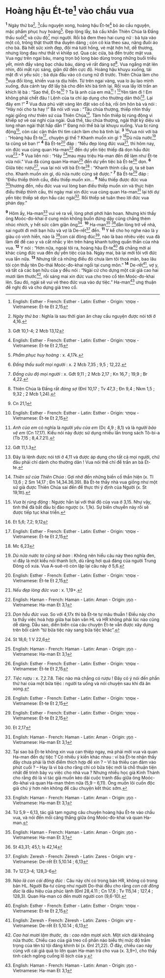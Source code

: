 # Hoàng hậu Ét-te[^18-e2bc8472-0db7-4d2e-92a0-f5095bdeb588] vào chầu vua
<sup><b>1</b></sup> Ngày thứ ba[^1-e2bc8472-0db7-4d2e-92a0-f5095bdeb588], [^1@-e2bc8472-0db7-4d2e-92a0-f5095bdeb588]cầu nguyện xong, hoàng hậu Ét-te[^18-e2bc8472-0db7-4d2e-92a0-f5095bdeb588] bỏ áo cầu nguyện, mặc phẩm phục huy hoàng[^2-e2bc8472-0db7-4d2e-92a0-f5095bdeb588]. Đẹp lộng lẫy, bà cầu khẩn Thiên Chúa là Đấng thấu suốt[^3-e2bc8472-0db7-4d2e-92a0-f5095bdeb588] và cứu độ[^4-e2bc8472-0db7-4d2e-92a0-f5095bdeb588] mọi người. Rồi bà đem theo hai cung nữ : bà tựa vào một cô, trông thật thướt tha duyên dáng ; còn cô kia theo sau, nâng đuôi áo cho bà. Bà hết sức xinh đẹp, đôi má tươi hồng, vẻ mặt hớn hở, dễ thương, nhưng lòng đau như thắt vì khiếp sợ. Qua các cửa, bà đến trước mặt vua. Vua ngự trên ngai báu, mang trọn bộ long bào dùng trong những buổi triều yết, mình đầy vàng bạc châu báu, dáng vẻ rất đáng sợ[^5-e2bc8472-0db7-4d2e-92a0-f5095bdeb588]. Vua ngẩng mặt lên nhìn, đôi mắt rực sáng, giận dữ đến cực độ. Hoàng hậu khuỵu xuống, tái mặt đi vì yếu sức ; bà dựa đầu vào cô cung nữ đi trước. Thiên Chúa làm cho [^2@-e2bc8472-0db7-4d2e-92a0-f5095bdeb588]vua đổi lòng, khiến vua ra dịu hiền. Từ trên ngai vàng, vua lo âu lao mình xuống, đưa cánh tay đỡ lấy bà cho đến khi bà tỉnh lại. Rồi vua lấy lời trấn an khích lệ bà : “Sao thế, Ét-te[^18-e2bc8472-0db7-4d2e-92a0-f5095bdeb588] ? Ta là anh của em mà[^6-e2bc8472-0db7-4d2e-92a0-f5095bdeb588] ! [^3@-e2bc8472-0db7-4d2e-92a0-f5095bdeb588]Yên tâm đi ! Em không phải chết đâu ! Lệnh của ta chỉ áp dụng cho thường dân thôi[^7-e2bc8472-0db7-4d2e-92a0-f5095bdeb588]. Lại đây em !” <sup><b>2</b></sup> Vua đưa phủ việt vàng lên đặt vào cổ bà, rồi ôm hôn bà và nói : “Hãy nói cho ta hay !” Bà nói với vua : “Tâu chúa thượng, thiếp nhìn thấy ngài giống như thiên sứ của Thiên Chúa[^8-e2bc8472-0db7-4d2e-92a0-f5095bdeb588]. Tâm hồn thiếp bị rúng động vì khiếp sợ vẻ oai nghi của ngài. Quả thế, tâu chúa thượng, ngài thật kỳ diệu và long nhan ngài thật hấp dẫn !” Đang nói thế bà lại khuỵu xuống. Vua bị rúng động[^9-e2bc8472-0db7-4d2e-92a0-f5095bdeb588], còn các cận thần thì tìm cách làm cho bà tỉnh lại. <sup><b>3</b></sup> [^4@-e2bc8472-0db7-4d2e-92a0-f5095bdeb588]Vua nói với bà : “Hoàng hậu Ét-te[^18-e2bc8472-0db7-4d2e-92a0-f5095bdeb588], chuyện gì thế ? Khanh muốn xin gì ? [^5@-e2bc8472-0db7-4d2e-92a0-f5095bdeb588]Dù nửa nước[^10-e2bc8472-0db7-4d2e-92a0-f5095bdeb588] ta cũng sẽ ban !” <sup><b>4</b></sup> Bà Ét-te[^18-e2bc8472-0db7-4d2e-92a0-f5095bdeb588] đáp : “Nếu đẹp lòng đức vua[^11-e2bc8472-0db7-4d2e-92a0-f5095bdeb588], thì hôm nay, xin đức vua cùng quan Ha-man[^20-e2bc8472-0db7-4d2e-92a0-f5095bdeb588] đến dự yến tiệc thiếp đã dọn hầu đức vua[^12-e2bc8472-0db7-4d2e-92a0-f5095bdeb588].” <sup><b>5</b></sup> Vua liền nói : “Hãy [^6@-e2bc8472-0db7-4d2e-92a0-f5095bdeb588]mau mau triệu Ha-man đến để làm như Ét-te vừa nói.” Vua đã cùng quan Ha-man[^20-e2bc8472-0db7-4d2e-92a0-f5095bdeb588] đến dự yến tiệc bà Ét-te[^18-e2bc8472-0db7-4d2e-92a0-f5095bdeb588] dọn. <sup><b>6</b></sup> Giữa tiệc rượu[^13-e2bc8472-0db7-4d2e-92a0-f5095bdeb588], vua lại nói với bà Ét-te[^18-e2bc8472-0db7-4d2e-92a0-f5095bdeb588] : “Khanh thỉnh cầu gì, ta sẽ ban cho. Khanh muốn xin gì, dù nửa nước cũng sẽ được.” <sup><b>7</b></sup> Bà Ét-te[^18-e2bc8472-0db7-4d2e-92a0-f5095bdeb588] đáp : “Điều thiếp thỉnh cầu, điều thiếp muốn xin... <sup><b>8</b></sup> Nếu thiếp được đức vua [^7@-e2bc8472-0db7-4d2e-92a0-f5095bdeb588]thương đến, nếu đức vua vui lòng ban điều thiếp muốn xin và thực hiện điều thiếp thỉnh cầu, thì ngày mai xin đức vua cùng quan Ha-man[^20-e2bc8472-0db7-4d2e-92a0-f5095bdeb588] lại tới dự yến tiệc thiếp sẽ dọn hầu các ngài[^14-e2bc8472-0db7-4d2e-92a0-f5095bdeb588]. Rồi thiếp sẽ tuân theo lời đức vua phán dạy.”

<sup><b>9</b></sup> Hôm ấy, Ha-man[^20-e2bc8472-0db7-4d2e-92a0-f5095bdeb588] vui vẻ ra về, lòng phơi phới hân hoan. Nhưng khi thấy ông Moóc-đo-khai ở cung môn không buồn đứng dậy cũng chẳng thèm nhúc nhích, y hết sức căm giận ông[^15-e2bc8472-0db7-4d2e-92a0-f5095bdeb588]. <sup><b>10</b></sup> Ha-man[^20-e2bc8472-0db7-4d2e-92a0-f5095bdeb588] [^8@-e2bc8472-0db7-4d2e-92a0-f5095bdeb588]dằn lòng trở về nhà, sai người đi mời bạn hữu và vợ là De-rết[^24-e2bc8472-0db7-4d2e-92a0-f5095bdeb588] đến. <sup><b>11</b></sup> Y kể cho họ nghe nào là y giàu có vinh hiển, nào là [^9@-e2bc8472-0db7-4d2e-92a0-f5095bdeb588]con cái đông đúc[^16-e2bc8472-0db7-4d2e-92a0-f5095bdeb588], nào là bao nhiêu việc vua đã làm để đề cao y và cất nhắc y lên trên hàng khanh tướng quần thần của nhà vua. <sup><b>12</b></sup> Y nói : “Hơn nữa, ngoài tôi ra, hoàng hậu Ét-te[^18-e2bc8472-0db7-4d2e-92a0-f5095bdeb588] đã chẳng mời ai khác cùng đức vua đến dự yến tiệc của bà. Ngày mai, bà lại mời tôi với đức vua lần nữa. <sup><b>13</b></sup> Nhưng tất cả những điều đó chưa làm tôi thoả mãn, bao lâu tôi còn thấy tên Do-thái Moóc-đo-khai ngồi tại cung môn.” <sup><b>14</b></sup> De-rết[^24-e2bc8472-0db7-4d2e-92a0-f5095bdeb588], vợ y, và tất cả các bạn hữu của y đều nói : “Ngài cứ cho dựng một cái giá cao hai mươi lăm thước[^17-e2bc8472-0db7-4d2e-92a0-f5095bdeb588], rồi sáng mai xin đức vua cho treo cổ tên Moóc-đo-khai lên. Sau đó, ngài sẽ vui vẻ theo đức vua vào dự tiệc.” Ha-man[^20-e2bc8472-0db7-4d2e-92a0-f5095bdeb588] ưng thuận đề nghị đó và cho dựng giá treo cổ.

[^1-e2bc8472-0db7-4d2e-92a0-f5095bdeb588]: *Ngày thứ ba* : Nghĩa là sau thời gian ăn chay cầu nguyện được nói tới ở 4,16.
[^2-e2bc8472-0db7-4d2e-92a0-f5095bdeb588]: *Phẩm phục huy hoàng* : x. 4,17k.
[^3-e2bc8472-0db7-4d2e-92a0-f5095bdeb588]: *Đấng thấu suốt mọi người* : x. 2 Mcb 7,35 ; 9,5 ; 12,22.
[^4-e2bc8472-0db7-4d2e-92a0-f5095bdeb588]: *Đấng cứu độ mọi người* : x. Gđt 9,11 ; 2 Mcb 2,17 ; Kn 16,7 ; 19,9 ; Br 4,22.
[^5-e2bc8472-0db7-4d2e-92a0-f5095bdeb588]: Thiên Chúa là Đấng rất *đáng sợ* (Đnl 10,17 ; Tv 47,3 ; Đn 9,4 ; Nkm 1,5 ; 9,32 ; 2 Mcb 1,24).
[^6-e2bc8472-0db7-4d2e-92a0-f5095bdeb588]: *Anh của em* có nghĩa là *người yêu của em* (Dc 4,9 ; 8,1) và là *người bảo vệ em* (Cn 17,17). Kiểu nói này được sử dụng nhiều lần trong sách Tô-bi-a (Tb 7,15 ; 8,4.7.21).
[^7-e2bc8472-0db7-4d2e-92a0-f5095bdeb588]: Đây là lệnh được nói tới ở 4,11 và được áp dụng cho tất cả mọi người, chứ đâu phải chỉ dành cho thường dân ! Vua nói thế chỉ để trấn an bà Ét-te.
[^8-e2bc8472-0db7-4d2e-92a0-f5095bdeb588]: *Thiên sứ của Thiên Chúa* : Gợi nhớ đến những biến cố thần hiện (x. Tl 13,6 ; 2 Sm 14,17 ; Đn 14,34.36.39). Bà Ét-te thấy nhà vua giống như một sứ giả được Thiên Chúa sai đến để thực thi ý định của Người (x. St 19,1tt).
[^9-e2bc8472-0db7-4d2e-92a0-f5095bdeb588]: *Vua bị rúng động* : Ngược hẳn lại với thái độ của vua ở 3,15. Như vậy, tình thế đã bắt đầu bị đảo ngược (x. 1,1k). Sự biến chuyển này rồi sẽ được tiếp tục khai triển.
[^10-e2bc8472-0db7-4d2e-92a0-f5095bdeb588]: *Dù nửa nước ta cũng sẽ ban* : Không nên hiểu câu này theo nghĩa đen, vì đây là một kiểu nói thanh lịch, dù rằng hơi quá đáng của người Trung Đông cổ xưa. Vua A-suê-rô còn lặp lại câu này ở 5,6.
[^11-e2bc8472-0db7-4d2e-92a0-f5095bdeb588]: *Nếu đẹp lòng đức vua* : x. 1,19+.
[^12-e2bc8472-0db7-4d2e-92a0-f5095bdeb588]: *Dọn hầu đức vua*. So với 4,17x thì bà Ét-te tự mâu thuẫn ! Điều này cho ta thấy việc hoà hợp giữa hai bản văn HL và HR không phải lúc nào cũng dễ dàng. Dẫu sao, diễn biến của câu chuyện Ét-te vẫn được xây dựng trên bối cảnh “từ bữa tiệc này sang bữa tiệc khác”.
[^13-e2bc8472-0db7-4d2e-92a0-f5095bdeb588]: *Tiệc rượu* : x. 7,2.7.8. Tiệc nào mà chẳng có rượu ! Đây có ý nói đến phần thứ hai của một bữa tiệc : người ta uống và nói chuyện sau khi đã ăn xong.
[^14-e2bc8472-0db7-4d2e-92a0-f5095bdeb588]: Tại sao bà Ét-te không xin vua can thiệp ngay, mà phải mời vua và quan Ha-man đến dự tiệc ? Có nhiều ý kiến khác nhau : vì bà Ét-te nhận thấy đây chưa phải là thời điểm thích hợp để xin ? – Vì bà thiếu can đảm vào phút cuối ? – Hay là vì bà cho rằng chỉ có bữa tiệc mới là chỗ thuận tiện nhất để trình bày vụ việc cho nhà vua ? Nhưng nhiều học giả Kinh Thánh cho rằng đó là vì tác giả muốn kéo dài cuộc tranh đấu giữa ông Moóc-đo-khai và quan Ha-man thêm nữa (5,9 – 6,11). Ông muốn lôi cuốn độc giả chú ý hơn nên không để câu chuyện kết thúc sớm.
[^15-e2bc8472-0db7-4d2e-92a0-f5095bdeb588]: Từ 5,9 – 6,13, tác giả tạm ngưng câu chuyện hoàng hậu Ét-te vào chầu vua, và nói đến mối căng thẳng giữa ông Moóc-đo-khai và quan Ha-man.
[^16-e2bc8472-0db7-4d2e-92a0-f5095bdeb588]: *Nào là con cái đông đúc* : Câu này chỉ có trong bản HR, không có trong bản HL. Người Ba-tư cũng như người Do-thái đều cho rằng *con cái đông đúc* là dấu hiệu của phúc lành (Đnl 28,4.11 ; Cn 17,6 ; Tv 115,14 ; 127,4 ; 128,3). Quan Ha-man có đến mười người con (9,6-10).
[^17-e2bc8472-0db7-4d2e-92a0-f5095bdeb588]: *Cao hai mươi lăm thước*, ds : *cao năm mươi xích*. Một xích dài khoảng nửa thước. Chiều cao của giá treo cổ phần nào biểu thị mức độ trầm trọng của tên tử tội đáng khinh bỉ (x. Đnl 21,22). Ở đây, chiều cao này cùng với cái giá quá to lớn quan Ha-man trả cho vua (x. 3,9+), cho thấy tính cách ngông cuồng lố bịch của y.
[^18-e2bc8472-0db7-4d2e-92a0-f5095bdeb588]: English: Esther - French: Esther - Latin: Esther - Origin: &#1488;&#1462;&#1505;&#1456;&#64330;&#1461;&#1512; - Vietnamese: Ét-te Et 2,15
[^18-e2bc8472-0db7-4d2e-92a0-f5095bdeb588]: English: Esther - French: Esther - Latin: Esther - Origin: &#1488;&#1462;&#1505;&#1456;&#64330;&#1461;&#1512; - Vietnamese: Ét-te Et 2,15
[^18-e2bc8472-0db7-4d2e-92a0-f5095bdeb588]: English: Esther - French: Esther - Latin: Esther - Origin: &#1488;&#1462;&#1505;&#1456;&#64330;&#1461;&#1512; - Vietnamese: Ét-te Et 2,15
[^18-e2bc8472-0db7-4d2e-92a0-f5095bdeb588]: English: Esther - French: Esther - Latin: Esther - Origin: &#1488;&#1462;&#1505;&#1456;&#64330;&#1461;&#1512; - Vietnamese: Ét-te Et 2,15
[^18-e2bc8472-0db7-4d2e-92a0-f5095bdeb588]: English: Esther - French: Esther - Latin: Esther - Origin: &#1488;&#1462;&#1505;&#1456;&#64330;&#1461;&#1512; - Vietnamese: Ét-te Et 2,15
[^18-e2bc8472-0db7-4d2e-92a0-f5095bdeb588]: English: Esther - French: Esther - Latin: Esther - Origin: &#1488;&#1462;&#1505;&#1456;&#64330;&#1461;&#1512; - Vietnamese: Ét-te Et 2,15
[^18-e2bc8472-0db7-4d2e-92a0-f5095bdeb588]: English: Esther - French: Esther - Latin: Esther - Origin: &#1488;&#1462;&#1505;&#1456;&#64330;&#1461;&#1512; - Vietnamese: Ét-te Et 2,15
[^18-e2bc8472-0db7-4d2e-92a0-f5095bdeb588]: English: Esther - French: Esther - Latin: Esther - Origin: &#1488;&#1462;&#1505;&#1456;&#64330;&#1461;&#1512; - Vietnamese: Ét-te Et 2,15
[^18-e2bc8472-0db7-4d2e-92a0-f5095bdeb588]: English: Esther - French: Esther - Latin: Esther - Origin: &#1488;&#1462;&#1505;&#1456;&#64330;&#1461;&#1512; - Vietnamese: Ét-te Et 2,15
[^20-e2bc8472-0db7-4d2e-92a0-f5095bdeb588]: English: Haman - French: Haman - Latin: Aman - Origin: &#1492;&#1464;&#1502;&#1464;&#1503; - Vietnamese: Ha-man Et 3,1
[^20-e2bc8472-0db7-4d2e-92a0-f5095bdeb588]: English: Haman - French: Haman - Latin: Aman - Origin: &#1492;&#1464;&#1502;&#1464;&#1503; - Vietnamese: Ha-man Et 3,1
[^20-e2bc8472-0db7-4d2e-92a0-f5095bdeb588]: English: Haman - French: Haman - Latin: Aman - Origin: &#1492;&#1464;&#1502;&#1464;&#1503; - Vietnamese: Ha-man Et 3,1
[^20-e2bc8472-0db7-4d2e-92a0-f5095bdeb588]: English: Haman - French: Haman - Latin: Aman - Origin: &#1492;&#1464;&#1502;&#1464;&#1503; - Vietnamese: Ha-man Et 3,1
[^20-e2bc8472-0db7-4d2e-92a0-f5095bdeb588]: English: Haman - French: Haman - Latin: Aman - Origin: &#1492;&#1464;&#1502;&#1464;&#1503; - Vietnamese: Ha-man Et 3,1
[^20-e2bc8472-0db7-4d2e-92a0-f5095bdeb588]: English: Haman - French: Haman - Latin: Aman - Origin: &#1492;&#1464;&#1502;&#1464;&#1503; - Vietnamese: Ha-man Et 3,1
[^24-e2bc8472-0db7-4d2e-92a0-f5095bdeb588]: English: Zeresh - French: Zèresh - Latin: Zares - Origin: &#1494;&#1462;&#1512;&#1462;&#64298; - Vietnamese: De-rết Et 5,10.14 ; 6,13
[^24-e2bc8472-0db7-4d2e-92a0-f5095bdeb588]: English: Zeresh - French: Zèresh - Latin: Zares - Origin: &#1494;&#1462;&#1512;&#1462;&#64298; - Vietnamese: De-rết Et 5,10.14 ; 6,13
[^1@-e2bc8472-0db7-4d2e-92a0-f5095bdeb588]: Gđt 10,1-4; 2 Mcb 13,12
[^2@-e2bc8472-0db7-4d2e-92a0-f5095bdeb588]: Cn 21,1
[^3@-e2bc8472-0db7-4d2e-92a0-f5095bdeb588]: Gđt 11,1.3
[^4@-e2bc8472-0db7-4d2e-92a0-f5095bdeb588]: Et 5,6; 7,2; 9,12
[^5@-e2bc8472-0db7-4d2e-92a0-f5095bdeb588]: Mc 6,23
[^6@-e2bc8472-0db7-4d2e-92a0-f5095bdeb588]: St 18,6; 1 V 22,6
[^7@-e2bc8472-0db7-4d2e-92a0-f5095bdeb588]: Et 2,17
[^8@-e2bc8472-0db7-4d2e-92a0-f5095bdeb588]: St 43,31; 45,1; Is 42,14
[^9@-e2bc8472-0db7-4d2e-92a0-f5095bdeb588]: Tv 127,3-4; 128,3-6